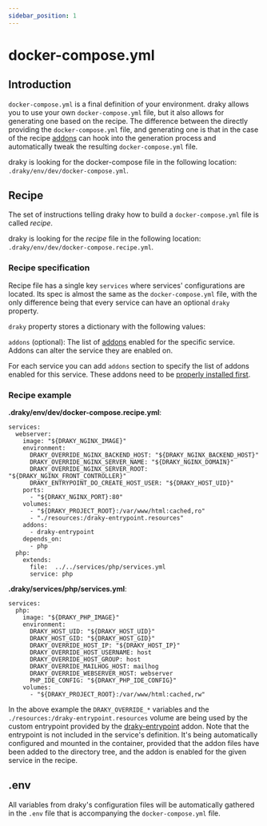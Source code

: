 ```yaml
---
sidebar_position: 1
---
```


# docker-compose.yml

## Introduction
`docker-compose.yml` is a final definition of your environment. draky allows you to use your own
`docker-compose.yml` file, but it also allows for generating one based on the recipe. The
difference between the directly providing the `docker-compose.yml` file, and generating one is
that in the case of the recipe [addons](/docs/reference/addons/about) can hook into the generation process and automatically
tweak the resulting `docker-compose.yml` file.

draky is looking for the docker-compose file in the following location: `.draky/env/dev/docker-compose.yml`.

## Recipe

The set of instructions telling draky how to build a `docker-compose.yml` file is called *recipe*.

draky is looking for the *recipe* file in the following location: `.draky/env/dev/docker-compose.recipe.yml`.

### Recipe specification
Recipe file has a single key `services` where services' configurations are located. Its spec is almost
the same as the `docker-compose.yml` file, with the only difference being that every service can
have an optional `draky` property.

`draky` property stores a dictionary with the following values:

`addons` (optional): The list of [addons](/docs/reference/addons/about) enabled for the specific service. Addons
can alter the service they are enabled on.

For each service you can add `addons` section to specify the list of addons enabled for this service. These addons need
to be [properly installed first](/docs/reference/addons/about#installation).

### Recipe example

**.draky/env/dev/docker-compose.recipe.yml**:

```
services:
  webserver:
    image: "${DRAKY_NGINX_IMAGE}"
    environment:
      DRAKY_OVERRIDE_NGINX_BACKEND_HOST: "${DRAKY_NGINX_BACKEND_HOST}"
      DRAKY_OVERRIDE_NGINX_SERVER_NAME: "${DRAKY_NGINX_DOMAIN}"
      DRAKY_OVERRIDE_NGINX_SERVER_ROOT: "${DRAKY_NGINX_FRONT_CONTROLLER}"
      DRAKY_ENTRYPOINT_DO_CREATE_HOST_USER: "${DRAKY_HOST_UID}"
    ports:
      - "${DRAKY_NGINX_PORT}:80"
    volumes:
      - "${DRAKY_PROJECT_ROOT}:/var/www/html:cached,ro"
      - "./resources:/draky-entrypoint.resources"
    addons:
      - draky-entrypoint
    depends_on:
      - php
  php:
    extends:
      file:  ../../services/php/services.yml
      service: php
```

**.draky/services/php/services.yml**:

```
services:
  php:
    image: "${DRAKY_PHP_IMAGE}"
    environment:
      DRAKY_HOST_UID: "${DRAKY_HOST_UID}"
      DRAKY_HOST_GID: "${DRAKY_HOST_GID}"
      DRAKY_OVERRIDE_HOST_IP: "${DRAKY_HOST_IP}"
      DRAKY_OVERRIDE_HOST_USERNAME: host
      DRAKY_OVERRIDE_HOST_GROUP: host
      DRAKY_OVERRIDE_MAILHOG_HOST: mailhog
      DRAKY_OVERRIDE_WEBSERVER_HOST: webserver
      PHP_IDE_CONFIG: "${DRAKY_PHP_IDE_CONFIG}"
    volumes:
      - "${DRAKY_PROJECT_ROOT}:/var/www/html:cached,rw"
```

In the above example the `DRAKY_OVERRIDE_*` variables and the `./resources:/draky-entrypoint.resources` volume are being used by
the custom entrypoint provided by the [draky-entrypoint](/docs/reference/addons/draky-entrypoint-addon) addon. Note
that the entrypoint is not included in the service's definition. It's being automatically configured and
mounted in the container, provided that the addon files have been added to the directory tree, and the addon is
enabled for the given service in the recipe.

## .env

All variables from draky's configuration files will be automatically gathered in the `.env` file that is accompanying the
`docker-compose.yml` file.